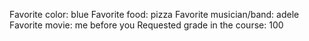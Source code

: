 Favorite color: blue
Favorite food: pizza
Favorite musician/band: adele
Favorite movie: me before you
Requested grade in the course: 100
 
